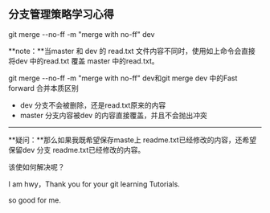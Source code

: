 ## 分支管理策略学习心得

git merge --no-ff -m "merge with no-ff" dev

**note：**当master 和 dev 的 read.txt 文件内容不同时，使用如上命令会直接将dev 中的read.txt 覆盖 master 中的read.txt。

git merge --no-ff -m "merge with no-ff" dev和git merge dev 中的Fast forward 合并本质区别

- dev 分支不会被删除，还是read.txt原来的内容
- master 分支内容被dev 的内容直接覆盖，并且不会抛出冲突

---

**疑问：**那么如果我既希望保存maste上 readme.txt已经修改的内容，还希望保留dev 分支 readme.txt已经修改的内容。

该使如何解决呢？

I am hwy，Thank you for your git learning Tutorials.

so good for me.